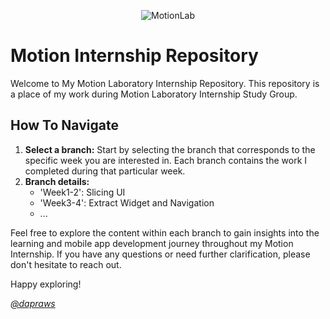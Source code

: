 <p align="center">
  <img src="https://github.com/dapraws/MotionIntern_Week1/assets/122019775/71912f44-16ea-47d9-9947-b78105f65f50" alt="MotionLab"/>
</p>

# Motion Internship Repository
Welcome to My Motion Laboratory Internship Repository. This repository is a place of my work during Motion Laboratory Internship Study Group.

## How To Navigate
1. **Select a branch:** Start by selecting the branch that corresponds to the specific week you are interested in. Each branch contains the work I completed during that particular week.
2. **Branch details:**
   - 'Week1-2': Slicing UI
   - 'Week3-4': Extract Widget and Navigation
   - ...

Feel free to explore the content within each branch to gain insights into the learning and mobile app development journey throughout my Motion Internship. If you have any questions or need further clarification, please don't hesitate to reach out.

Happy exploring! 

*[@dapraws](https://www.github.com/dapraws)*




